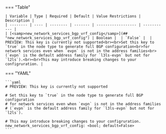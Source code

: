 <!--
  ~ Copyright (c) 2023-2024 Arista Networks, Inc.
  ~ Use of this source code is governed by the Apache License 2.0
  ~ that can be found in the LICENSE file.
  -->
=== "Table"

    | Variable | Type | Required | Default | Value Restrictions | Description |
    | -------- | ---- | -------- | ------- | ------------------ | ----------- |
    | [<samp>new_network_services_bgp_vrf_config</samp>](## "new_network_services_bgp_vrf_config") | Boolean |  | `False` |  | PREVIEW: This key is currently not supported<br><br>Set this key to `true` in the node type to generate full BGP configuration<br>for network services even when `evpn` is not in the address families<br>(`evpn` is the default address family for `l3ls-evpn` but not for `l2ls`).<br><br>This may introduce breaking changes to your configruration. |

=== "YAML"

    ```yaml
    # PREVIEW: This key is currently not supported

    # Set this key to `true` in the node type to generate full BGP configuration
    # for network services even when `evpn` is not in the address families
    # (`evpn` is the default address family for `l3ls-evpn` but not for `l2ls`).

    # This may introduce breaking changes to your configruration.
    new_network_services_bgp_vrf_config: <bool; default=False>
    ```

